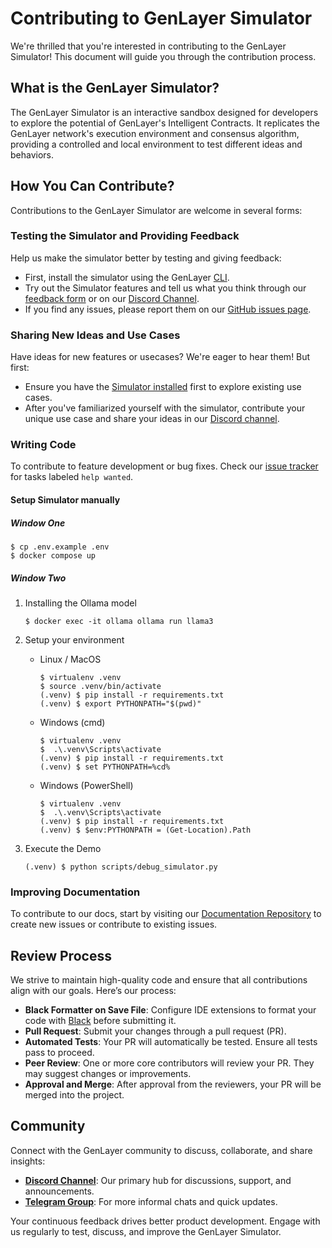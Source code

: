 # Contributing to GenLayer Simulator

We're thrilled that you're interested in contributing to the GenLayer Simulator! This document will guide you through the contribution process.

## What is the GenLayer Simulator?

The GenLayer Simulator is an interactive sandbox designed for developers to explore the potential of GenLayer's Intelligent Contracts. It replicates the GenLayer network's execution environment and consensus algorithm, providing a controlled and local environment to test different ideas and behaviors.

## How You Can Contribute?

Contributions to the GenLayer Simulator are welcome in several forms:

### Testing the Simulator and Providing Feedback

Help us make the simulator better by testing and giving feedback:

- First, install the simulator using the GenLayer [CLI](https://github.com/yeagerai/genlayer-simulator?tab=readme-ov-file#quick-install).
- Try out the Simulator features and tell us what you think through our [feedback form](https://docs.google.com/forms/d/1IVNsZwm936kSNCiXmlAP8bgJnbik7Bqaoc3I6UYhr-o/viewform) or on our [Discord Channel](https://discord.gg/8Jm4v89VAu).
- If you find any issues, please report them on our [GitHub issues page](https://github.com/yeagerai/genlayer-simulator/issues).

### Sharing New Ideas and Use Cases

Have ideas for new features or usecases? We're eager to hear them! But first:

- Ensure you have the [Simulator installed](https://github.com/yeagerai/genlayer-simulator?tab=readme-ov-file#quick-install) first to explore existing use cases.
- After you've familiarized yourself with the simulator, contribute your unique use case and share your ideas in our [Discord channel](https://discord.gg/8Jm4v89VAu).

### Writing Code

To contribute to feature development or bug fixes. Check our [issue tracker](https://github.com/yeagerai/genlayer-simulator/issues) for tasks labeled `help wanted`.

#### Setup Simulator manually

##### Window One

```
$ cp .env.example .env
$ docker compose up
```

##### Window Two

1. Installing the Ollama model

   ```
   $ docker exec -it ollama ollama run llama3
   ```

2. Setup your environment

   - Linux / MacOS

     ```
     $ virtualenv .venv
     $ source .venv/bin/activate
     (.venv) $ pip install -r requirements.txt
     (.venv) $ export PYTHONPATH="$(pwd)"
     ```

   - Windows (cmd)

     ```
     $ virtualenv .venv
     $  .\.venv\Scripts\activate
     (.venv) $ pip install -r requirements.txt
     (.venv) $ set PYTHONPATH=%cd%
     ```

   - Windows (PowerShell)

     ```
     $ virtualenv .venv
     $  .\.venv\Scripts\activate
     (.venv) $ pip install -r requirements.txt
     (.venv) $ $env:PYTHONPATH = (Get-Location).Path
     ```

3. Execute the Demo

   ```
   (.venv) $ python scripts/debug_simulator.py
   ```

### Improving Documentation

To contribute to our docs, start by visiting our [Documentation Repository](https://github.com/yeagerai/genlayer-docs) to create new issues or contribute to existing issues.

## Review Process

We strive to maintain high-quality code and ensure that all contributions align with our goals. Here’s our process:

- **Black Formatter on Save File**: Configure IDE extensions to format your code with [Black](https://github.com/psf/black) before submitting it.
- **Pull Request**: Submit your changes through a pull request (PR).
- **Automated Tests**: Your PR will automatically be tested. Ensure all tests pass to proceed.
- **Peer Review**: One or more core contributors will review your PR. They may suggest changes or improvements.
- **Approval and Merge**: After approval from the reviewers, your PR will be merged into the project.

## Community

Connect with the GenLayer community to discuss, collaborate, and share insights:

- **[Discord Channel](https://discord.gg/8Jm4v89VAu)**: Our primary hub for discussions, support, and announcements.
- **[Telegram Group](https://t.me/genlayer)**: For more informal chats and quick updates.

Your continuous feedback drives better product development. Engage with us regularly to test, discuss, and improve the GenLayer Simulator.
